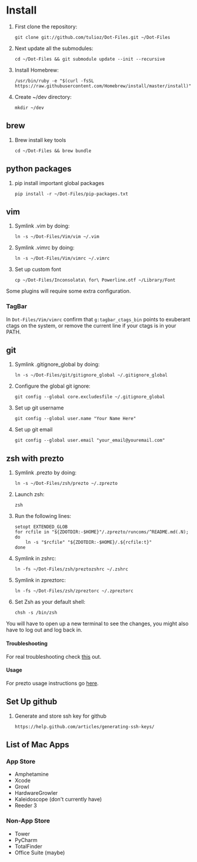 Install
=======
1. First clone the repository:

    `git clone git://github.com/tulioz/Dot-Files.git ~/Dot-Files`

2. Next update all the submodules:

    `cd ~/Dot-Files && git submodule update --init --recursive`

3. Install Homebrew:

    `/usr/bin/ruby -e "$(curl -fsSL https://raw.githubusercontent.com/Homebrew/install/master/install)"`

4. Create ~/dev directory:

    `mkdir ~/dev`
    
## brew
1. Brew install key tools

    `cd ~/Dot-Files && brew bundle`
    
## python packages
1. pip install important global packages

    `pip install -r ~/Dot-Files/pip-packages.txt`

## vim
1. Symlink .vim by doing:

    `ln -s ~/Dot-Files/Vim/vim ~/.vim`

2. Symlink .vimrc by doing:

    `ln -s ~/Dot-Files/Vim/vimrc ~/.vimrc`

3. Set up custom font

    `cp ~/Dot-Files/Inconsolata\ for\ Powerline.otf ~/Library/Font`

Some plugins will require some extra configuration.

### TagBar
In `Dot-Files/Vim/vimrc` confirm that `g:tagbar_ctags_bin` points to exuberant ctags on the
system, or remove the current line if your ctags is in your PATH.

## git
1. Symlink .gitignore_global by doing:

    `ln -s ~/Dot-Files/git/gitignore_global ~/.gitignore_global`

2. Configure the global git ignore:

    `git config --global core.excludesfile ~/.gitignore_global`

3. Set up git username

    `git config --global user.name "Your Name Here"`

4. Set up git email

    `git config --global user.email "your_email@youremail.com"`

## zsh with prezto
1. Symlink .prezto by doing:

    `ln -s ~/Dot-Files/zsh/prezto ~/.zprezto`

2. Launch zsh:

    `zsh`

3. Run the following lines:

    ```
    setopt EXTENDED_GLOB
    for rcfile in "${ZDOTDIR:-$HOME}"/.zprezto/runcoms/^README.md(.N); do
        ln -s "$rcfile" "${ZDOTDIR:-$HOME}/.${rcfile:t}"
    done
    ```

4. Symlink in zshrc:

    `ln -fs ~/Dot-Files/zsh/preztozshrc ~/.zshrc`

5. Symlink in zpreztorc:

    `ln -fs ~/Dot-Files/zsh/zpreztorc ~/.zpreztorc`

6. Set Zsh as your default shell:

    `chsh -s /bin/zsh`

You will have to open up a new terminal to see the changes, you might also have to log out and log back in.

#### Troubleshooting
For real troubleshooting check [this](https://github.com/sorin-ionescu/prezto#troubleshooting) out.

#### Usage
For prezto usage instructions go [here](https://github.com/sorin-ionescu/prezto#usage).

## Set Up github
1. Generate and store ssh key for github

    `https://help.github.com/articles/generating-ssh-keys/`
    
## List of Mac Apps

### App Store
* Amphetamine
* Xcode
* Growl
* HardwareGrowler
* Kaleidoscope (don't currently have)
* Reeder 3

### Non-App Store
* Tower
* PyCharm
* TotalFinder
* Office Suite (maybe)
